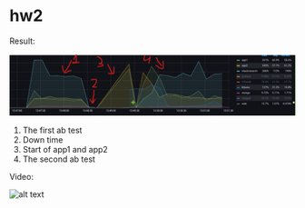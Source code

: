 # hw2

Result:

![alt text](https://github.com/sskytyba/hw2/blob/bd94784d27423e56ba82a128b0d8a0c56be6718b/Screenshot%202021-07-16%20135236.png?raw=true)

1) The first ab test
2) Down time
3) Start of app1 and app2
4) The second ab test

Video:

![alt text](https://github.com/sskytyba/hw2/blob/8c0afb7b1f2bc64044e4c94ec4f0f256a3138676/Record_2021_07_16_13_47_05_766.gif)
